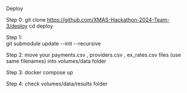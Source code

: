 Deploy

Step 0:
git clone https://github.com/XMAS-Hackathon-2024-Team-3/deploy
cd deploy

Step 1:  
git submodule update --init --recursive

Step 2:
move your payments.csv , providers.csv , ex_rates.csv files (use same filenames) into volumes/data folder

Step 3:
docker compose up

Step 4:
check volumes/data/results folder
